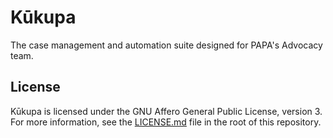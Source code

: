 # Kūkupa

The case management and automation suite designed for PAPA's Advocacy team.

## License

Kūkupa is licensed under the GNU Affero General Public License, version 3.
For more information, see the [LICENSE.md](./LICENSE.md) file in the root of
this repository.
